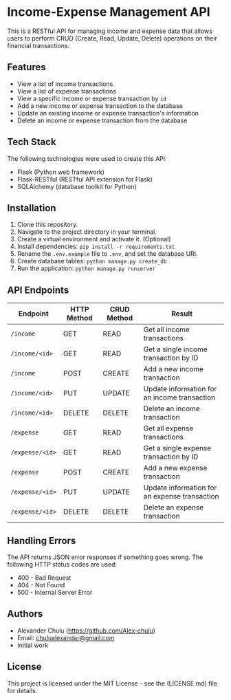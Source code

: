 # Income-Expense Management API

This is a RESTful API for managing income and expense data that allows users to perform CRUD (Create, Read, Update, Delete) 
operations on their financial transactions.

## Features

- View a list of income transactions
- View a list of expense transactions
- View a specific income or expense transaction by `id`
- Add a new income or expense transaction to the database
- Update an existing income or expense transaction's information
- Delete an income or expense transaction from the database

## Tech Stack

The following technologies were used to create this API:

- Flask (Python web framework)
- Flask-RESTful (RESTful API extension for Flask)
- SQLAlchemy (database toolkit for Python)

## Installation

1. Clone this repository.
2. Navigate to the project directory in your terminal.
3. Create a virtual environment and activate it. (Optional)
4. Install dependencies:  `pip install -r requirements.txt`
5. Rename the `.env.example` file to `.env`, and set the database URI.
6. Create database tables: `python manage.py create_db`
7. Run the application: `python manage.py runserver`

## API Endpoints

| Endpoint | HTTP Method | CRUD Method | Result |
| -------- | ----------- | -----------| ------ |
| `/income` | GET | READ | Get all income transactions |
| `/income/<id>` | GET | READ | Get a single income transaction by ID |
| `/income` | POST | CREATE | Add a new income transaction |
| `/income/<id>` | PUT | UPDATE | Update information for an income transaction |
| `/income/<id>` | DELETE | DELETE | Delete an income transaction |
| `/expense` | GET | READ | Get all expense transactions |
| `/expense/<id>` | GET | READ | Get a single expense transaction by ID |
| `/expense` | POST | CREATE | Add a new expense transaction |
| `/expense/<id>` | PUT | UPDATE | Update information for an expense transaction |
| `/expense/<id>` | DELETE | DELETE | Delete an expense transaction |

## Handling Errors

The API returns JSON error responses if something goes wrong. The following HTTP status codes are used:

- 400 - Bad Request
- 404 - Not Found
- 500 - Internal Server Error

## Authors

- Alexander Chulu (https://github.com/Alex-chulu) 
- Email: chulualexandar@gmail.com 
- Initial work

## License

This project is licensed under the MIT License - see the (LICENSE.md) file for details.
